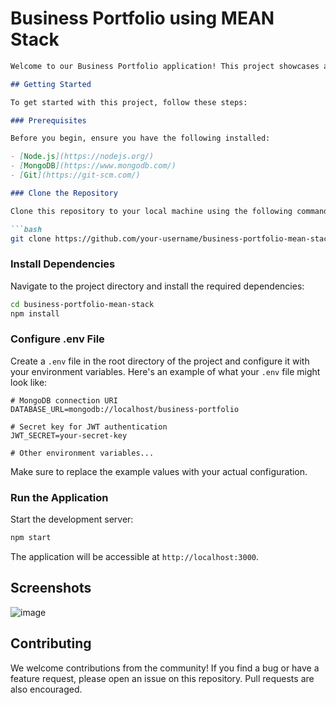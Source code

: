 # Business Portfolio using MEAN Stack
```markdown
Welcome to our Business Portfolio application! This project showcases a modern web application built using the MEAN (MongoDB, Express.js, Angular, Node.js) stack. It's designed to help businesses create a professional online portfolio.

## Getting Started

To get started with this project, follow these steps:

### Prerequisites

Before you begin, ensure you have the following installed:

- [Node.js](https://nodejs.org/)
- [MongoDB](https://www.mongodb.com/)
- [Git](https://git-scm.com/)

### Clone the Repository

Clone this repository to your local machine using the following command:

```bash
git clone https://github.com/your-username/business-portfolio-mean-stack.git
```

### Install Dependencies

Navigate to the project directory and install the required dependencies:

```bash
cd business-portfolio-mean-stack
npm install
```

### Configure .env File

Create a `.env` file in the root directory of the project and configure it with your environment variables. Here's an example of what your `.env` file might look like:

```env
# MongoDB connection URI
DATABASE_URL=mongodb://localhost/business-portfolio

# Secret key for JWT authentication
JWT_SECRET=your-secret-key

# Other environment variables...
```

Make sure to replace the example values with your actual configuration.

### Run the Application

Start the development server:

```bash
npm start
```

The application will be accessible at `http://localhost:3000`.

## Screenshots

![image](https://github.com/AKP-shadow/Business-Portfolio-MEAN-Stack/assets/78066049/6e984060-d567-4990-a635-51fb3df23525)


## Contributing

We welcome contributions from the community! If you find a bug or have a feature request, please open an issue on this repository. Pull requests are also encouraged.

 
